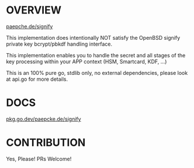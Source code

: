 # OVERVIEW

[paepche.de/signify](https://paepcke.de/signify/)

This implementation does intentionally NOT satisfy the OpenBSD signify
private key bcrypt/pbkdf handling interface.

This implementation enables you to handle the secret and all stages of 
the key processing within your APP context (HSM, Smartcard, KDF, ...)

This is an 100% pure go, stdlib only, no external dependencies,
please look at api.go for more details.

# DOCS

[pkg.go.dev/paepcke.de/signify](https://pkg.go.dev/paepcke.de/signify)

# CONTRIBUTION

Yes, Please! PRs Welcome! 
